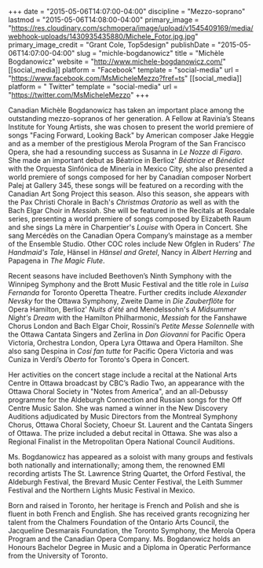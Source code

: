+++
date = "2015-05-06T14:07:00-04:00"
discipline = "Mezzo-soprano"
lastmod = "2015-05-06T14:08:00-04:00"
primary_image = "https://res.cloudinary.com/schmopera/image/upload/v1545409169/media/webhook-uploads/1430935435880/Michele_Fotor.jpg.jpg"
primary_image_credit = "Grant Cole, Top5design"
publishDate = "2015-05-06T14:07:00-04:00"
slug = "michle-bogdanowicz"
title = "Michèle Bogdanowicz"
website = "http://www.michele-bogdanowicz.com/"
[[social_media]]
platform = "Facebook"
template = "social-media"
url = "https://www.facebook.com/MsMicheleMezzo?fref=ts"
[[social_media]]
platform = " Twitter"
template = "social-media"
url = "https://twitter.com/MsMicheleMezzo"
+++

Canadian Michèle Bogdanowicz has taken an important place among the outstanding mezzo-sopranos of her generation. A Fellow at Ravinia’s Steans Institute for Young Artists, she was chosen to present the world premiere of songs "Facing Forward, Looking Back" by American composer Jake Heggie and as a member of the prestigious Merola Program of the San Francisco Opera, she had a resounding success as Susanna in *Le Nozze di Figaro*. She made an important debut as Béatrice in Berlioz' *Béatrice et Bénédict* with the Orquesta Sinfónica de Minería in Mexico City, she also  presented a world premiere of songs composed for her by Canadian composer Norbert Palej at Gallery 345, these songs will be featured on a recording with the Canadian Art Song Project this season.  Also this season, she appears with the Pax Christi Chorale in Bach's *Christmas Oratorio* as well as with the Bach Elgar Choir in *Messiah*. She will be featured in the Recitals at Rosedale series, presenting a world premiere of songs composed by Elizabeth Raum and she sings La mère in Charpentier's *Louise* with Opera in Concert. She sang Mercédès on the Canadian Opera Company’s mainstage as a member of the Ensemble Studio. Other COC roles include New Ofglen in Ruders’ *The Handmaid's Tale*, Hänsel in *Hänsel and Gretel*, Nancy in *Albert Herring* and Papagena in *The Magic Flute*.

Recent seasons have included Beethoven’s Ninth Symphony with the Winnipeg Symphony and the Brott Music Festival and the title role in *Luisa Fernanda* for Toronto Operetta Theatre. Further credits include *Alexander Nevsky* for the Ottawa Symphony, Zweite Dame in *Die Zauberflöte* for Opera Hamilton, Berlioz' *Nuits d'été* and Mendelssohn's *A Midsummer Night's Dream* with the Hamilton Philharmonic, *Messiah* for the Fanshawe Chorus London and Bach Elgar Choir, Rossini’s *Petite Messe Solennelle* with the Ottawa Cantata Singers and Zerlina in *Don Giovanni* for Pacific Opera Victoria, Orchestra London, Opera Lyra Ottawa and Opera Hamilton. She also sang Despina in *Cosí fan tutte* for Pacific Opera Victoria and was Cuniza in Verdi’s *Oberto*  for Toronto's Opera in Concert.

Her activities on the concert stage include a recital at the National Arts Centre in Ottawa broadcast by CBC’s Radio Two, an appearance with the Ottawa Choral Society in "Notes from America", and an all-Debussy programme for the Aldeburgh Connection and Russian songs for the Off Centre Music Salon.  She was named a winner in the New Discovery Auditions adjudicated by Music Directors from the Montreal Symphony Chorus, Ottawa Choral Society, Choeur St. Laurent and the Cantata Singers of Ottawa. The prize included a debut recital in Ottawa. She was also a Regional Finalist in the Metropolitan Opera National Council Auditions.

Ms. Bogdanowicz has appeared as a soloist with many groups and festivals both nationally and internationally; among them, the renowned EMI recording artists The St. Lawrence String Quartet, the Orford Festival, the Aldeburgh Festival, the Brevard Music Center Festival, the Leith Summer Festival and the Northern Lights Music Festival in Mexico.

Born and raised in Toronto, her heritage is French and Polish and she is fluent in both French and English. She has received grants recognizing her talent from the Chalmers Foundation of the Ontario Arts Council, the Jacqueline Desmarais Foundation, the Toronto Symphony, the Merola Opera Program and the Canadian Opera Company. Ms. Bogdanowicz holds an Honours Bachelor Degree in Music and a Diploma in Operatic Performance from the University of Toronto.
